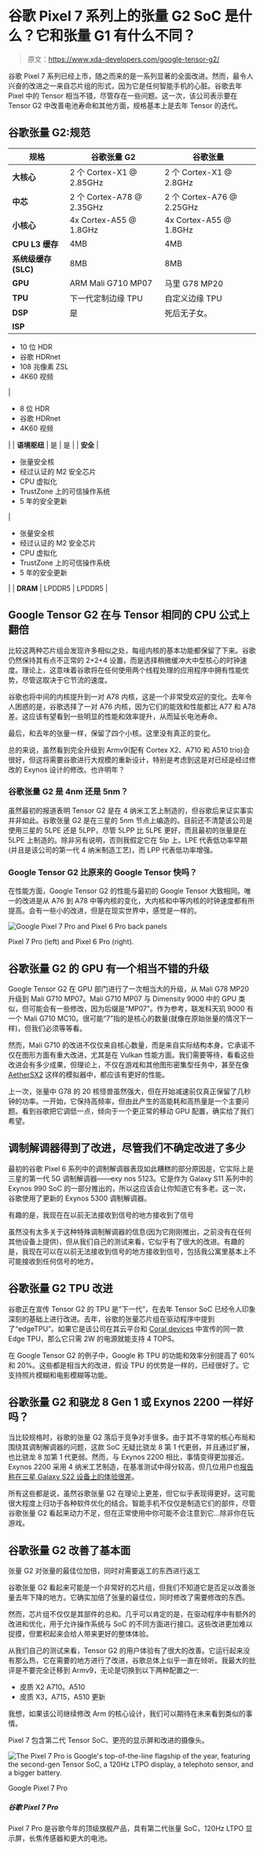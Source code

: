 # 谷歌 Pixel 7 系列上的张量 G2 SoC 是什么？它和张量 G1 有什么不同？

> 原文：<https://www.xda-developers.com/google-tensor-g2/>

谷歌 Pixel 7 系列已经上市，随之而来的是一系列显著的全面改进。然而，最令人兴奋的改进之一来自芯片组的形式，因为它是任何智能手机的心脏。谷歌去年 Pixel 中的 Tensor 相当不错，尽管存在一些问题。这一次，该公司表示要在 Tensor G2 中改善电池寿命和其他方面，规格基本上是去年 Tensor 的迭代。

## 谷歌张量 G2:规范

| 规格 | 谷歌张量 G2 | 谷歌张量 |
| --- | --- | --- |
| **大核心** | 2 个 Cortex-X1 @ 2.85GHz | 2 个 Cortex-X1 @ 2.8GHz |
| **中芯** | 2 个 Cortex-A78 @ 2.35GHz | 2 个 Cortex-A76 @ 2.25GHz |
| **小核心** | 4x Cortex-A55 @ 1.8GHz | 4x Cortex-A55 @ 1.8GHz |
| **CPU L3 缓存** | 4MB | 4MB |
| **系统级缓存(SLC)** | 8MB | 8MB |
| **GPU** | ARM Mali G710 MP07 | 马里 G78 MP20 |
| **TPU** | 下一代定制边缘 TPU | 自定义边缘 TPU |
| **DSP** | 是 | 死后无子女。 |
| **ISP** | 

*   10 位 HDR
*   谷歌 HDRnet
*   108 兆像素 ZSL
*   4K60 视频

 | 

*   8 位 HDR
*   谷歌 HDRnet
*   4K60 视频

 |
| **语境枢纽** | 是 | 是 |
| **安全** | 

*   张量安全核
*   经过认证的 M2 安全芯片
*   CPU 虚拟化
*   TrustZone 上的可信操作系统
*   5 年的安全更新

 | 

*   张量安全核
*   经过认证的 M2 安全芯片
*   CPU 虚拟化
*   TrustZone 上的可信操作系统
*   5 年的安全更新

 |
| **DRAM** | LPDDR5 | LPDDR5 |

## Google Tensor G2 在与 Tensor 相同的 CPU 公式上翻倍

比较这两种芯片组会发现许多相似之处，每组内核的基本功能都保留了下来。谷歌仍然保持其有点不正常的 2+2+4 设置，而是选择稍微缓冲大中型核心的时钟速度。理论上，这意味着谷歌将在任何使用两个线程处理的应用程序中拥有性能优势，尽管这取决于它节流的速度。

谷歌也将中间的内核提升到一对 A78 内核，这是一个非常受欢迎的变化。去年令人困惑的是，谷歌选择了一对 A76 内核，因为它们的能效和性能都比 A77 和 A78 差。这应该有望看到一些明显的性能和效率提升，从而延长电池寿命。

最后，和去年的张量一样，保留了四个小核。这里没有真正的变化。

总的来说，虽然看到完全升级到 Armv9(配有 Cortex X2、A710 和 A510 trio)会很好，但这将需要谷歌进行大规模的重新设计，特别是考虑到这是对已经是经过修改的 Exynos 设计的修改。也许明年？

### 谷歌张量 G2 是 4nm 还是 5nm？

虽然最初的报道表明 Tensor G2 是在 4 纳米工艺上制造的，但谷歌后来证实事实并非如此。谷歌张量 G2 是在三星的 5nm 节点上编造的。目前还不清楚该公司是使用三星的 5LPE 还是 5LPP，尽管 5LPP 比 5LPE 更好，而且最初的张量是在 5LPE 上制造的。除非另有说明，否则我假定它在 5lp 上。LPE 代表低功率早期(并且是该公司的第一代 4 纳米制造工艺)，而 LPP 代表低功率增强。

### Google Tensor G2 比原来的 Google Tensor 快吗？

在性能方面，Google Tensor G2 的性能与最初的 Google Tensor 大致相同。唯一的改进是从 A76 到 A78 中等内核的变化，大内核和中等内核的时钟速度都有所提高。会有一些小的改进，但是在现实世界中，感觉是一样的。

 <picture>![Google Pixel 7 Pro and Pixel 6 Pro back panels](img/4e02d4c2d994a5561f2eb1a06daabe1b.png)</picture> 

Pixel 7 Pro (left) and Pixel 6 Pro (right).

## 谷歌张量 G2 的 GPU 有一个相当不错的升级

Google Tensor G2 在 GPU 部门进行了一次相当大的升级，从 Mali G78 MP20 升级到 Mali G710 MP07。Mali G710 MP07 与 Dimensity 9000 中的 GPU 类似，但可能会有一些修改，因为后缀是“MP07”。作为参考，联发科天玑 9000 有一个 Mali G710 MC10。很可能“7”指的是核心的数量(就像在原始张量的情况下一样)，但我们必须等等看。

然而，Mali G710 的改进不仅仅来自核心数量，而是来自实际结构本身。它承诺不仅在图形方面有重大改进，尤其是在 Vulkan 性能方面。我们需要等待，看看这些改进会有多少成果，但理论上，不仅在游戏和其他图形密集型任务中，甚至在像 [AetherSX2](https://www.xda-developers.com/aethersx2-playstation-emulator/) 这样的模拟器中，都应该有更好的性能。

上一次，张量中 G78 的 20 核怪兽虽然强大，但在开始减速前仅真正保留了几秒钟的功率。一开始，它保持高频率，但由此产生的高能耗和高热量是一个主要问题。看到谷歌把它调低一点，倾向于一个更正常的移动 GPU 配置，确实给了我们希望。

## 调制解调器得到了改进，尽管我们不确定改进了多少

最初的谷歌 Pixel 6 系列中的调制解调器表现如此糟糕的部分原因是，它实际上是三星的第一代 5G 调制解调器——exy nos 5123。它是作为 Galaxy S11 系列中的 Exynos 990 SoC 的一部分推出的，所以这应该会让你知道它有多老。这一次，谷歌使用了更新的 Exynos 5300 调制解调器。

有趣的是，我现在在以前无法接收到信号的地方接收到了信号

虽然没有太多关于这种特殊调制解调器的信息(因为它刚刚推出，之前没有在任何其他设备上提供)，但从我们自己的测试来看，它似乎有了很大的改进。有趣的是，我现在可以在以前无法接收到信号的地方接收到信号，包括我公寓里基本上不可能接收到任何信号的地方。

## 谷歌张量 G2 TPU 改进

谷歌正在宣传 Tensor G2 的 TPU 是“下一代”，在去年 Tensor SoC 已经令人印象深刻的基础上进行改进。去年，谷歌的张量芯片组在驱动程序中提到了“edgeTPU”。如果它是该公司在其云平台和 [Coral devices](https://coral.ai/products/dev-board/) 中宣传的同一款 Edge TPU，那么它只需 2W 的电源就能支持 4 TOPS。

在 Google Tensor G2 的例子中，Google 称 TPU 的功能和效率分别提高了 60%和 20%。这些都是相当大的改进，假设 TPU 的优势是一样的，已经很好了。它支持照片模糊和电影模糊等功能。

## 谷歌张量 G2 和骁龙 8 Gen 1 或 Exynos 2200 一样好吗？

当比较规格时，谷歌的张量 G2 落后于竞争对手很多。由于其不寻常的核心布局和围绕其调制解调器的问题，这款 SoC 无疑比骁龙 8 第 1 代更弱，并且通过扩展，也比骁龙 8 加第 1 代更弱。然而，与 Exynos 2200 相比，事情变得更加接近。Exynos 2200 采用 4 纳米工艺制造，在基准测试中得分较高，但几位用户也[报告称在三星 Galaxy S22 设备上的体验很差](https://www.xda-developers.com/samsung-galaxy-s22-exynos-performance-display-issues/)。

所有这些都是说，虽然谷歌张量 G2 在理论上更差，但它似乎表现得更好。这可能很大程度上归功于各种软件优化的结合。智能手机不仅仅是制造它们的部件，尽管谷歌张量 G2 看起来动力不足，但在正常使用中你可能不会注意到它...除非你在玩游戏。

## 谷歌张量 G2 改善了基本面

张量 G2 对张量的最佳位加倍，同时对需要返工的东西进行返工

谷歌张量 G2 看起来可能是一个非常好的芯片组，但我们不知道它是否足以改善张量去年下降的地方。它确实加倍了张量的最佳位，同时修改了需要修改的东西。

然而，芯片组不仅仅是其部件的总和。几乎可以肯定的是，在驱动程序中有额外的改进和优化，用于允许操作系统与 SoC 的不同方面进行接口。这些改进更加难以捉摸，但累积起来会给人带来更好的整体体验。

从我们自己的测试来看，Tensor G2 的用户体验有了很大的改善。它运行起来没有那么热，它在需要的地方进行了改进，谷歌总体上似乎一直在倾听。我最大的批评是不要完全迁移到 Armv9，无论是切换到以下两种配置之一:

*   皮质 X2 A710。A510
*   皮质 X3，A715，A510 更新

我想，如果该公司继续修改 Arm 的核心设计，我们可以期待在未来看到类似的事情。

Pixel 7 包含第二代 Tensor SoC、更亮的显示屏和改进的摄像头。

 <picture>![The Pixel 7 Pro is Google's top-of-the-line flagship of the year, featuring the second-gen Tensor SoC, a 120Hz LTPO display, a telephoto sensor, and a bigger battery.](img/26bf32dcd1e54473d448d9be3b56170c.png)</picture> 

Google Pixel 7 Pro

##### 谷歌 Pixel 7 Pro

Pixel 7 Pro 是谷歌今年的顶级旗舰产品，具有第二代张量 SoC，120Hz LTPO 显示屏，长焦传感器和更大的电池。